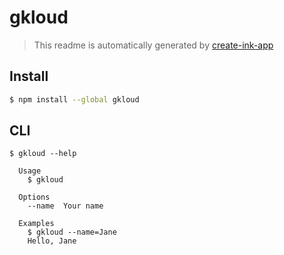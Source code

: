 # gkloud

> This readme is automatically generated by [create-ink-app](https://github.com/vadimdemedes/create-ink-app)

## Install

```bash
$ npm install --global gkloud
```

## CLI

```
$ gkloud --help

  Usage
    $ gkloud

  Options
    --name  Your name

  Examples
    $ gkloud --name=Jane
    Hello, Jane
```
